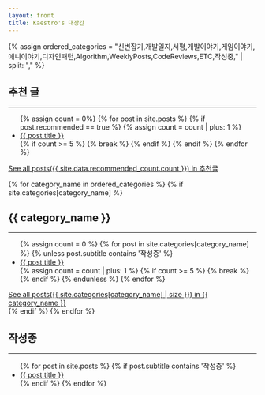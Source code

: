 ```yaml
---
layout: front
title: Kaestro's 대장간
---
```


{% assign ordered_categories = "신변잡기,개발일지,서평,개발이야기,게임이야기,애니이야기,디자인패턴,Algorithm,WeeklyPosts,CodeReviews,ETC,작성중," | split: "," %}

<div class="grid-container">
    <div class="grid-item recommended">
        <h2>추천 글</h2>
        <hr>
        <ul>
            {% assign count = 0%}
            {% for post in site.posts %}
                {% if post.recommended == true %}
                    {% assign count = count | plus: 1 %}
                    <li><a href="{{ post.url }}">{{ post.title }}</a></li>
                    {% if count >= 5 %}
                        {% break %}
                    {% endif %}
                {% endif %}
            {% endfor %}
        </ul>
        <a href="/categories/recommended">See all posts({{ site.data.recommended_count.count }}) in 추천글 </a>
    </div>

<!-- 기존 카테고리 그리드 -->
{% for category_name in ordered_categories %}
    {% if site.categories[category_name] %}
        <div class="grid-item {% if category_name == '작성중' %}in-progress{% endif %}">
            <h2>{{ category_name }}</h2>
            <hr>
            <ul>
                {% assign count = 0 %}
                {% for post in site.categories[category_name] %}
                    {% unless post.subtitle contains '작성중' %}
                        <li><a href="{{ post.url }}">{{ post.title }}</a></li>
                        {% assign count = count | plus: 1 %}
                        {% if count >= 5 %}
                            {% break %}
                        {% endif %}
                    {% endunless %}
                {% endfor %}
            </ul>
            <a href="/categories/{{ category_name }}">See all posts({{ site.categories[category_name] | size }}) in {{ category_name }}</a>
        </div>
    {% endif %}
{% endfor %}

<!-- '작성중'인 포스트를 모아놓는 새로운 그리드 -->
<div class="grid-item in-progress">
    <h2>작성중</h2>
    <hr>
    <ul>
        {% for post in site.posts %}
            {% if post.subtitle contains '작성중' %}
                <li><a href="{{ post.url }}">{{ post.title }}</a></li>
            {% endif %}
        {% endfor %}
    </ul>
</div>